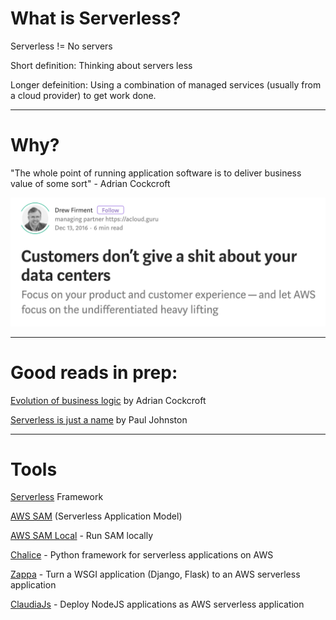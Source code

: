 # What is Serverless?

Serverless != No servers

Short definition: Thinking about servers less

Longer defeinition: Using a combination of managed services (usually from a cloud provider) to get work done.

---
# Why?

"The whole point of running application software is to deliver business value of some sort" - Adrian Cockcroft

![Customers Don't give a shit about your data center][customer_data_center]

---
# Good reads in prep:

[Evolution of business logic](https://read.acloud.guru/evolution-of-business-logic-from-monoliths-through-microservices-to-functions-ff464b95a44d) by Adrian Cockcroft

[Serverless is just a name](https://serverless.zone/serverless-is-just-a-name-we-could-have-called-it-jeff-1958dd4c63d7) by Paul Johnston

---
# Tools

[Serverless](https://serverless.com/framework/docs/providers/aws/) Framework

[AWS SAM](https://github.com/awslabs/serverless-application-model/blob/develop/versions/2016-10-31.md) (Serverless Application Model)

[AWS SAM Local](https://github.com/awslabs/aws-sam-local) - Run SAM locally

[Chalice](https://github.com/aws/chalice/) - Python framework for serverless applications on AWS

[Zappa](https://www.zappa.io/) -  Turn a WSGI application (Django, Flask) to an AWS serverless application

[ClaudiaJs](https://github.com/claudiajs/claudia) - Deploy NodeJS applications as AWS serverless application

[customer_data_center]: img/customers-data-center.png